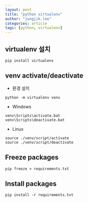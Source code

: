 ```yaml
---
layout: post
title: "python virtualenv"
author: "jungjik.lee"
categories: article
tags: [python, virtualenv]
---
```


## virtualenv 설치
~~~shell
pip install virtualenv
~~~

## venv activate/deactivate
- 환경 설치
~~~shell
python -m virtualenv venv
~~~

- Windows
~~~shell
venv\Scripts\activate.bat
venv\Scripts\deactivate.bat
~~~

- Linux
~~~shell
source ./venv/script/activate
source ./venv/script/deactivate
~~~

## Freeze packages
~~~shell
pip freeze > requirements.txt
~~~

## Install packages
~~~shell
pip install -r requirements.txt
~~~